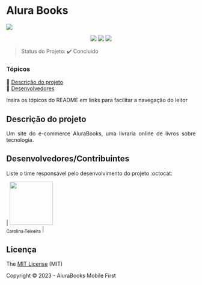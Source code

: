 <h1>Alura Books</h1> 
<img src="https://github.com/caroolt/alura-books-mobile-first/assets/82682093/7d22db1f-2f74-4613-a566-c64675be56af"> </img>

<p align="center">
  <img src="https://img.shields.io/static/v1?label=Vercel&message=deploy&color=blue&style=for-the-badge&logo=vercel"/>
  <img src="http://img.shields.io/static/v1?label=License&message=MIT&color=green&style=for-the-badge"/>
   <img src="http://img.shields.io/static/v1?label=STATUS&message=CONCLUIDO&color=GREEN&style=for-the-badge"/>
</p>

> Status do Projeto: :heavy_check_mark: Concluido

### Tópicos 

:small_blue_diamond: [Descrição do projeto](#descrição-do-projeto)
<br/>
:small_blue_diamond: [Desenvolvedores](#desenvolvedorescontribuintes)

Insira os tópicos do README em links para facilitar a navegação do leitor

## Descrição do projeto 

<p align="justify">
  Um site do e-commerce AluraBooks, uma livraria online de livros sobre tecnologia.
</p>


## Desenvolvedores/Contribuintes

Liste o time responsável pelo desenvolvimento do projeto :octocat:

| [<img src="https://avatars.githubusercontent.com/caroolt" width=115><br><sub>Carolina Teixeira</sub>](https://github.com/Diana-ops) |

## Licença 

The [MIT License]() (MIT)

Copyright :copyright: 2023 - AluraBooks Mobile First
